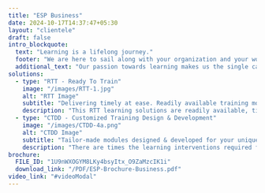 ```yaml
---
title: "ESP Business"
date: 2024-10-17T14:37:47+05:30
layout: "clientele"
draft: false
intro_blockquote:
  text: "Learning is a lifelong journey."
  footer: "We are here to sail along with your organization and your workforce..."
  additional_text: "Our passion towards learning makes us the single candle awaiting to spread the light and make the space bright."
solutions:
  - type: "RTT - Ready To Train"
    image: "/images/RTT-1.jpg"
    alt: "RTT Image"
    subtitle: "Delivering timely at ease. Readily available training modules for business setting..."
    description: "This RTT learning solutions are readily available, time tested, matured, refined, meets the urgent & critical learning needs of the client business."
  - type: "CTDD - Customized Training Design & Development"
    image: "/images/CTDD-4a.png"
    alt: "CTDD Image"
    subtitle: "Tailor-made modules designed & developed for your unique & specific needs..."
    description: "There are times the learning interventions required for your business may be unique & distinct. In such cases our competent training needs assessment team will initiate a study to ascertain your apt needs. We will interact with your appropriate stakeholders and come with a road map to design, develop & deliver learning solutions with start to end clarity."
brochure:
  FILE_ID: "1U9nWXOGYM8LKy4bsyItx_O9ZaMzcIK1i"
  download_link: "/PDF/ESP-Brochure-Business.pdf"
video_link: "#videoModal"
---
```

